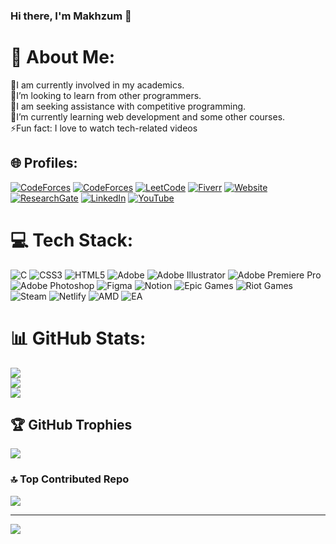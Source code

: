 ### Hi there, I'm Makhzum 👋
# 💫 About Me:
🔭I am currently involved in my academics.<br>👯I’m looking to learn from other programmers.<br>🤝I am seeking assistance with competitive programming.<br>🌱I’m currently learning web development and some other courses.<br>⚡Fun fact: I love to watch tech-related videos


## 🌐 Profiles:

[![CodeForces](https://img.shields.io/badge/-CodeChef-5B4638?style=for-the-badge&logo=CodeChef&logoColor=white)](https://www.codechef.com/users/makhzum)
[![CodeForces](https://img.shields.io/badge/Codeforces-1F8ACB?style=for-the-badge&logo=Codeforces&logoColor=white)](https://codeforces.com/profile/makhzumbinharun)
[![LeetCode](https://img.shields.io/badge/LeetCode-000000?style=for-the-badge&logo=LeetCode&logoColor=white)](https://leetcode.com/u/makhzumbinharun)
[![Fiverr](https://img.shields.io/badge/fiverr-1DBF73?style=for-the-badge&logo=fiverr&logoColor=white)](https://www.fiverr.com/makhzum) [![Website](https://img.shields.io/badge/website-000000?style=for-the-badge&logo=About.me&logoColor=white)](https://sites.google.com/view/makhzumbinharun)  [![ResearchGate](https://img.shields.io/badge/Research_Gate-00CCBB.svg?&style=for-the-badge&logo=ResearchGate&logoColor=white)](https://www.researchgate.net/profile/Makhzum-Bin-Harun) [![LinkedIn](https://img.shields.io/badge/LinkedIn-0077B5?style=for-the-badge&logo=linkedin&logoColor=white)](https://linkedin.com/in/makhzumbinharun) [![YouTube](https://img.shields.io/badge/YouTube-FF0000?style=for-the-badge&logo=youtube&logoColor=white)](https://youtube.com/@UCFW4XcqgcU5vkLqSN1gESww) 

# 💻 Tech Stack:
![C](https://img.shields.io/badge/c-%2300599C.svg?style=for-the-badge&logo=c&logoColor=white) ![CSS3](https://img.shields.io/badge/css3-%231572B6.svg?style=for-the-badge&logo=css3&logoColor=white) ![HTML5](https://img.shields.io/badge/html5-%23E34F26.svg?style=for-the-badge&logo=html5&logoColor=white) ![Adobe](https://img.shields.io/badge/adobe-%23FF0000.svg?style=for-the-badge&logo=adobe&logoColor=white) ![Adobe Illustrator](https://img.shields.io/badge/adobe%20illustrator-%23FF9A00.svg?style=for-the-badge&logo=adobe%20illustrator&logoColor=white) ![Adobe Premiere Pro](https://img.shields.io/badge/Adobe%20Premiere%20Pro-9999FF.svg?style=for-the-badge&logo=Adobe%20Premiere%20Pro&logoColor=white) ![Adobe Photoshop](https://img.shields.io/badge/adobe%20photoshop-%2331A8FF.svg?style=for-the-badge&logo=adobe%20photoshop&logoColor=white) ![Figma](https://img.shields.io/badge/figma-%23F24E1E.svg?style=for-the-badge&logo=figma&logoColor=white) ![Notion](https://img.shields.io/badge/Notion-%23000000.svg?style=for-the-badge&logo=notion&logoColor=white) ![Epic Games](https://img.shields.io/badge/epicgames-%23313131.svg?style=for-the-badge&logo=epicgames&logoColor=white) ![Riot Games](https://img.shields.io/badge/riotgames-D32936.svg?style=for-the-badge&logo=riotgames&logoColor=white) ![Steam](https://img.shields.io/badge/steam-%23000000.svg?style=for-the-badge&logo=steam&logoColor=white) ![Netlify](https://img.shields.io/badge/netlify-%23000000.svg?style=for-the-badge&logo=netlify&logoColor=#00C7B7) ![AMD](https://img.shields.io/badge/AMD-%23000000.svg?style=for-the-badge&logo=amd&logoColor=white) ![EA](https://img.shields.io/badge/ea-%23000000.svg?style=for-the-badge&logo=ea&logoColor=white)
# 📊 GitHub Stats:
![](https://github-readme-stats.vercel.app/api?username=makhzumbinharun&theme=dark&hide_border=false&include_all_commits=true&count_private=false)<br/>
![](https://github-readme-streak-stats.herokuapp.com/?user=makhzumbinharun&theme=dark&hide_border=false)<br/>
![](https://github-readme-stats.vercel.app/api/top-langs/?username=makhzumbinharun&theme=dark&hide_border=false&include_all_commits=true&count_private=false&layout=compact)

## 🏆 GitHub Trophies
![](https://github-profile-trophy.vercel.app/?username=makhzumbinharun&theme=dark&no-frame=false&no-bg=true&margin-w=4)

### 🔝 Top Contributed Repo
![](https://github-contributor-stats.vercel.app/api?username=makhzumbinharun&limit=5&theme=dark&combine_all_yearly_contributions=true)

---
[![](https://visitcount.itsvg.in/api?id=makhzumbinharun&icon=0&color=3)](https://visitcount.itsvg.in)

<!-- Proudly created with GPRM ( https://gprm.itsvg.in ) -->
